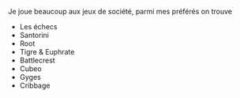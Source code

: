 Je joue beaucoup aux jeux de société, parmi mes préférés on trouve

- Les échecs
- Santorini
- Root
- Tigre & Euphrate
- Battlecrest
- Cubeo
- Gyges
- Cribbage